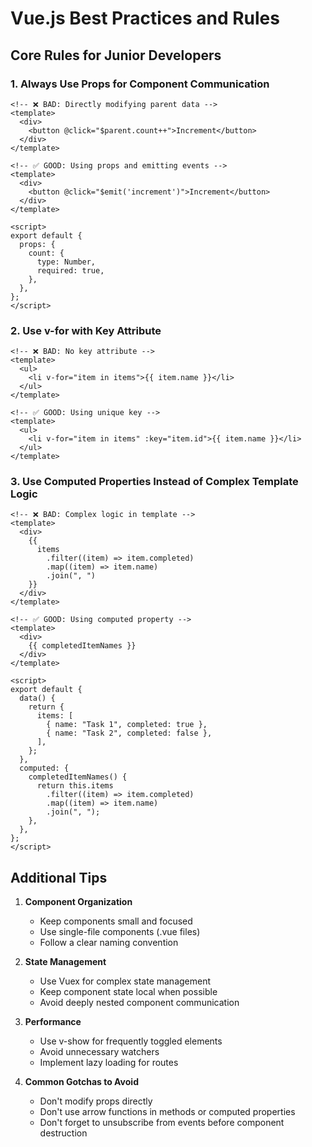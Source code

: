 # Vue.js Best Practices and Rules

## Core Rules for Junior Developers

### 1. Always Use Props for Component Communication

```vue
<!-- ❌ BAD: Directly modifying parent data -->
<template>
  <div>
    <button @click="$parent.count++">Increment</button>
  </div>
</template>

<!-- ✅ GOOD: Using props and emitting events -->
<template>
  <div>
    <button @click="$emit('increment')">Increment</button>
  </div>
</template>

<script>
export default {
  props: {
    count: {
      type: Number,
      required: true,
    },
  },
};
</script>
```

### 2. Use v-for with Key Attribute

```vue
<!-- ❌ BAD: No key attribute -->
<template>
  <ul>
    <li v-for="item in items">{{ item.name }}</li>
  </ul>
</template>

<!-- ✅ GOOD: Using unique key -->
<template>
  <ul>
    <li v-for="item in items" :key="item.id">{{ item.name }}</li>
  </ul>
</template>
```

### 3. Use Computed Properties Instead of Complex Template Logic

```vue
<!-- ❌ BAD: Complex logic in template -->
<template>
  <div>
    {{
      items
        .filter((item) => item.completed)
        .map((item) => item.name)
        .join(", ")
    }}
  </div>
</template>

<!-- ✅ GOOD: Using computed property -->
<template>
  <div>
    {{ completedItemNames }}
  </div>
</template>

<script>
export default {
  data() {
    return {
      items: [
        { name: "Task 1", completed: true },
        { name: "Task 2", completed: false },
      ],
    };
  },
  computed: {
    completedItemNames() {
      return this.items
        .filter((item) => item.completed)
        .map((item) => item.name)
        .join(", ");
    },
  },
};
</script>
```

## Additional Tips

1. **Component Organization**

   - Keep components small and focused
   - Use single-file components (.vue files)
   - Follow a clear naming convention

2. **State Management**

   - Use Vuex for complex state management
   - Keep component state local when possible
   - Avoid deeply nested component communication

3. **Performance**

   - Use v-show for frequently toggled elements
   - Avoid unnecessary watchers
   - Implement lazy loading for routes

4. **Common Gotchas to Avoid**
   - Don't modify props directly
   - Don't use arrow functions in methods or computed properties
   - Don't forget to unsubscribe from events before component destruction
